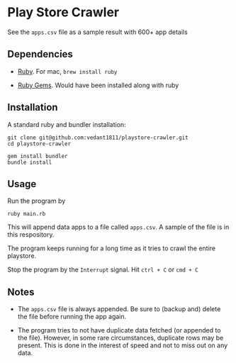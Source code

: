 # Play Store Crawler

 See the `apps.csv` file as a sample result with 600+ app details

## Dependencies

 * [Ruby](https://www.ruby-lang.org/en/documentation/installation/). For mac, `brew install ruby`

 * [Ruby Gems](https://rubygems.org/pages/download). Would have been installed along with ruby


## Installation

A standard ruby and bundler installation:

```
git clone git@github.com:vedant1811/playstore-crawler.git
cd playstore-crawler

gem install bundler
bundle install
```


## Usage

Run the program by

```
ruby main.rb
```

This will append data apps to a file called `apps.csv`. A sample of the file is in this respository.

The program keeps running for a long time as it tries to crawl the entire playstore.

Stop the program by the `Interrupt` signal. Hit `ctrl + C` or `cmd + C`


## Notes

 * The `apps.csv` file is always appended. Be sure to (backup and) delete the file before running the app again.

 * The program tries to not have duplicate data fetched (or appended to the file). However, in some rare circumstances,
 duplicate rows may be present. This is done in the interest of speed and not to miss out on any data.
